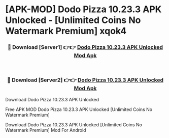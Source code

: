 # [APK-MOD] Dodo Pizza 10.23.3 APK Unlocked - [Unlimited Coins No Watermark Premium] xqok4



<div align="center">
<h3>🔴 Download [Server1] 👉👉 <a href="https://momento.my/?title=Dodo_Pizza_10.23.3_APK_Unlocked">Dodo Pizza 10.23.3 APK Unlocked Mod Apk</a></h3><br>

<h3>🔴 Download [Server2] 👉👉 <a href="https://momento.my/?title=Dodo_Pizza_10.23.3_APK_Unlocked">Dodo Pizza 10.23.3 APK Unlocked Mod Apk</a></h3>
</div>



Download Dodo Pizza 10.23.3 APK Unlocked 

Free APK MOD Dodo Pizza 10.23.3 APK Unlocked [Unlimited Coins No Watermark Premium]

Download Dodo Pizza 10.23.3 APK Unlocked [Unlimited Coins No Watermark Premium] Mod For Android
